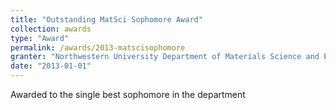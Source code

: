 ```yaml
---
title: "Outstanding MatSci Sophomore Award"
collection: awards
type: "Award"
permalink: /awards/2013-matscisophomore
granter: "Northwestern University Department of Materials Science and Engineering"
date: "2013-01-01"
---
```


Awarded to the single best sophomore in the department
